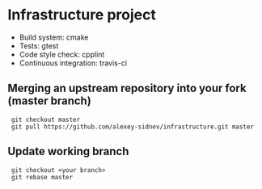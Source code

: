 # Infrastructure project 
* Build system: cmake
* Tests: gtest
* Code style check: cpplint
* Continuous integration: travis-ci

## Merging an upstream repository into your fork (master branch)
```
 git checkout master
 git pull https://github.com/alexey-sidnev/infrastructure.git master
```
## Update working branch
```
 git checkout <your branch>
 git rebase master
```